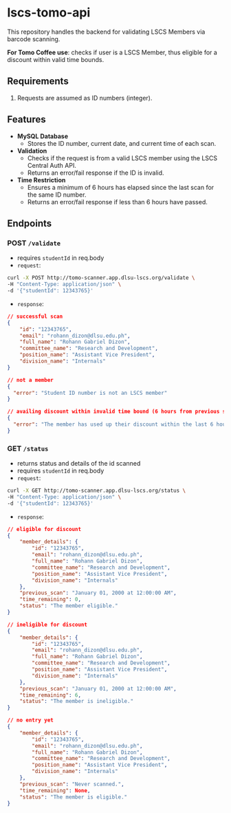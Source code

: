 # lscs-tomo-api

This repository handles the backend for validating LSCS Members via barcode scanning. 

**For Tomo Coffee use**: checks if user is a LSCS Member, thus eligible for a discount within valid time bounds.

## Requirements
1. Requests are assumed as ID numbers (integer).

## Features
- **MySQL Database**
  - Stores the ID number, current date, and current time of each scan.
- **Validation**
  - Checks if the request is from a valid LSCS member using the LSCS Central Auth API.
  - Returns an error/fail response if the ID is invalid.
- **Time Restriction**
  - Ensures a minimum of 6 hours has elapsed since the last scan for the same ID number.
  - Returns an error/fail response if less than 6 hours have passed.

## Endpoints

### **POST `/validate`**
* requires `studentId` in req.body
* `request`:
```bash
curl -X POST http://tomo-scanner.app.dlsu-lscs.org/validate \
-H "Content-Type: application/json" \
-d '{"studentId": 12343765}'
```
* `response`:
```json
// successful scan
{
    "id": "12343765",
    "email": "rohann_dizon@dlsu.edu.ph",
    "full_name": "Rohann Gabriel Dizon",
    "committee_name": "Research and Development",
    "position_name": "Assistant Vice President",
    "division_name": "Internals"
}

// not a member
{ 
  "error": "Student ID number is not an LSCS member"
}

// availing discount within invalid time bound (6 hours from previous scan)
{
  "error": "The member has used up their discount within the last 6 hours."
}
```

### **GET `/status`**
* returns status and details of the id scanned
* requires `studentId` in req.body
* `request`:
```bash
curl -X GET http://tomo-scanner.app.dlsu-lscs.org/status \
-H "Content-Type: application/json" \
-d '{"studentId": 12343765}'
```

* `response`:
```json
// eligible for discount
{
    "member_details": {
        "id": "12343765",
        "email": "rohann_dizon@dlsu.edu.ph",
        "full_name": "Rohann Gabriel Dizon",
        "committee_name": "Research and Development",
        "position_name": "Assistant Vice President",
        "division_name": "Internals"
    },
    "previous_scan": "January 01, 2000 at 12:00:00 AM",
    "time_remaining": 0,
    "status": "The member eligible."
}

// ineligible for discount
{
    "member_details": {
        "id": "12343765",
        "email": "rohann_dizon@dlsu.edu.ph",
        "full_name": "Rohann Gabriel Dizon",
        "committee_name": "Research and Development",
        "position_name": "Assistant Vice President",
        "division_name": "Internals"
    },
    "previous_scan": "January 01, 2000 at 12:00:00 AM",
    "time_remaining": 6,
    "status": "The member is ineligible."
}

// no entry yet
{
    "member_details": {
        "id": "12343765",
        "email": "rohann_dizon@dlsu.edu.ph",
        "full_name": "Rohann Gabriel Dizon",
        "committee_name": "Research and Development",
        "position_name": "Assistant Vice President",
        "division_name": "Internals"
    },
    "previous_scan": "Never scanned.",
    "time_remaining": None,
    "status": "The member is eligible."
}
```
